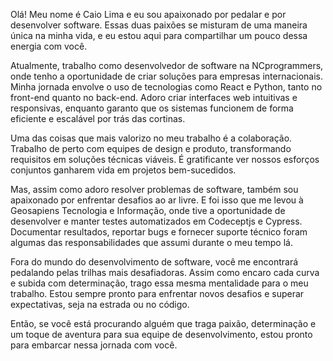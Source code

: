 Olá! Meu nome é Caio Lima e eu sou apaixonado por pedalar e por desenvolver software. Essas duas paixões se misturam de uma maneira única na minha vida, e eu estou aqui para compartilhar um pouco dessa energia com você.

Atualmente, trabalho como desenvolvedor de software na NCprogrammers, onde tenho a oportunidade de criar soluções para empresas internacionais. Minha jornada envolve o uso de tecnologias como React e Python, tanto no front-end quanto no back-end. Adoro criar interfaces web intuitivas e responsivas, enquanto garanto que os sistemas funcionem de forma eficiente e escalável por trás das cortinas.

Uma das coisas que mais valorizo no meu trabalho é a colaboração. Trabalho de perto com equipes de design e produto, transformando requisitos em soluções técnicas viáveis. É gratificante ver nossos esforços conjuntos ganharem vida em projetos bem-sucedidos.

Mas, assim como adoro resolver problemas de software, também sou apaixonado por enfrentar desafios ao ar livre. E foi isso que me levou à Geosapiens Tecnologia e Informação, onde tive a oportunidade de desenvolver e manter testes automatizados em Codeceptjs e Cypress. Documentar resultados, reportar bugs e fornecer suporte técnico foram algumas das responsabilidades que assumi durante o meu tempo lá.

Fora do mundo do desenvolvimento de software, você me encontrará pedalando pelas trilhas mais desafiadoras. Assim como encaro cada curva e subida com determinação, trago essa mesma mentalidade para o meu trabalho. Estou sempre pronto para enfrentar novos desafios e superar expectativas, seja na estrada ou no código.

Então, se você está procurando alguém que traga paixão, determinação e um toque de aventura para sua equipe de desenvolvimento, estou pronto para embarcar nessa jornada com você.